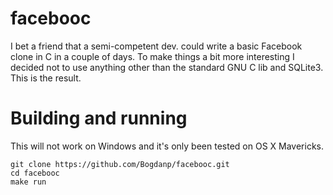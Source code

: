 # facebooc

I bet a friend that a semi-competent dev. could write a basic
Facebook clone in C in a couple of days. To make things a bit more
interesting I decided not to use anything other than the standard GNU
C lib and SQLite3. This is the result.

# Building and running

This will not work on Windows and it's only been tested on OS X
Mavericks.

    git clone https://github.com/Bogdanp/facebooc.git
    cd facebooc
    make run
